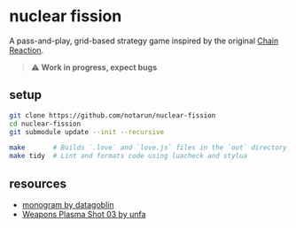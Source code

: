# nuclear fission

A pass-and-play, grid-based strategy game inspired by the original [Chain Reaction](https://play.google.com/store/apps/details?id=com.BuddyMattEnt.ChainReaction&hl=en_IN).

> ⚠️  **Work in progress, expect bugs**

## setup

```bash
git clone https://github.com/notarun/nuclear-fission
cd nuclear-fission
git submodule update --init --recursive

make       # Builds `.love` and `love.js` files in the `out` directory
make tidy  # Lint and formats code using luacheck and stylua
```

## resources

- [monogram by datagoblin](https://datagoblin.itch.io/monogram)
- [Weapons Plasma Shot 03 by unfa](https://freesound.org/s/584195/)
